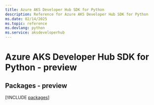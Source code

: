 ```yaml
---
title: Azure AKS Developer Hub SDK for Python
description: Reference for Azure AKS Developer Hub SDK for Python
ms.date: 02/14/2025
ms.topic: reference
ms.devlang: python
ms.service: aksdeveloperhub
---
```

# Azure AKS Developer Hub SDK for Python - preview
## Packages - preview
[!INCLUDE [packages](aks-developer-hub-index.md)]